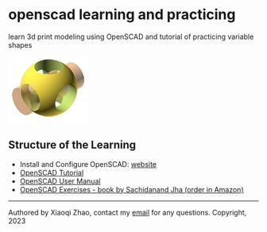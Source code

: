 # openscad learning and practicing

learn 3d print modeling using OpenSCAD and tutorial of practicing variable shapes

![logo](img/openscad_logo.jpg)

## Structure of the Learning

- Install and Configure OpenSCAD: [website](https://openscad.org/)
- [OpenSCAD Tutorial](https://en.wikibooks.org/wiki/OpenSCAD_Tutorial)
- [OpenSCAD User Manual](https://en.wikibooks.org/wiki/OpenSCAD_User_Manual#The_OpenSCAD_User_Manual)
- [OpenSCAD Exercises - book by Sachidanand Jha (order in Amazon)](https://www.amazon.com/dp/B07SNG1C2C?tag=paulrandall-20)

---

Authored by Xiaoqi Zhao, contact my [email](mailto:xiaoqizhao@outlook.com) for any questions.
Copyright, 2023